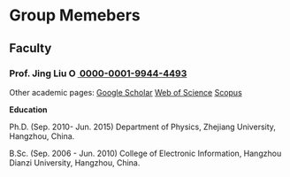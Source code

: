 # **Group Memebers**

## **Faculty**

### **Prof. Jing Liu**    <a href="https://orcid.org/0000-0001-9944-4493"><img alt="ORCID logo" src="https://info.orcid.org/wp-content/uploads/2019/11/orcid_16x16.png" width="16" height="16" /> 0000-0001-9944-4493</a>

Other academic pages: [Google Scholar](https://scholar.google.com/citations?hl=en&user=HHyXi-8AAAAJ) [Web of Science](https://webofscience.clarivate.cn/wos/author/record/H-2632-2012) [Scopus](https://www.scopus.com/authid/detail.uri?authorId=55888785500)

**Education**

Ph.D. (Sep. 2010- Jun. 2015)
Department of Physics, Zhejiang University, Hangzhou, China. 

B.Sc. (Sep. 2006 - Jun. 2010)
College of Electronic Information, Hangzhou Dianzi University, Hangzhou, China.

